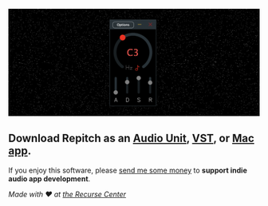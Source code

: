 ![](screenshot.png)

## Download Repitch as an [Audio Unit](https://github.com/maxwellpollack/repitch/releases/latest/download/repitch.component.zip), [VST](https://github.com/maxwellpollack/repitch/releases/latest/download/repitch.vst3.zip), or [Mac app](https://github.com/maxwellpollack/repitch/releases/latest/download/Repitch.app.zip).

If you enjoy this software, please [send me some money](https://paypal.me/maxwellpollack) to **support indie audio app development**.

*Made with ❤️ at [the Recurse Center](https://www.recurse.com)*
